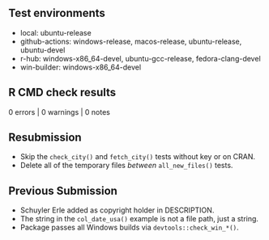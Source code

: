 ## Test environments

* local: ubuntu-release
* github-actions: windows-release, macos-release, ubuntu-release, ubuntu-devel
* r-hub: windows-x86_64-devel, ubuntu-gcc-release, fedora-clang-devel
* win-builder: windows-x86_64-devel

## R CMD check results

0 errors | 0 warnings | 0 notes

## Resubmission

* Skip the `check_city()` and `fetch_city()` tests without key or on CRAN.
* Delete all of the temporary files _between_ `all_new_files()` tests.

## Previous Submission

* Schuyler Erle added as copyright holder in DESCRIPTION.
* The string in the `col_date_usa()` example is not a file path, just a string.
* Package passes all Windows builds via `devtools::check_win_*()`.
